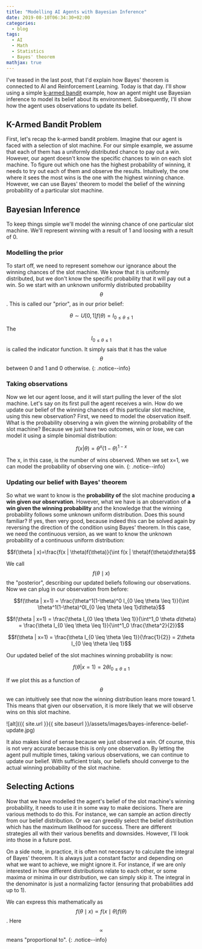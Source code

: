 ```yaml
---
title: "Modelling AI Agents with Bayesian Inference"
date: 2019-08-10T06:34:30+02:00
categories:
  - blog
tags:
  - AI
  - Math
  - Statistics
  - Bayes' theorem
mathjax: true
---
```

I've teased in the last post, that I'd explain how Bayes' theorem is connected to AI and Reinforcement Learning. Today is that day. I'll show using a simple [k-armed bandit](https://en.wikipedia.org/wiki/Multi-armed_bandit) example, how an agent might use Bayesian inference to model its belief about its environment. Subsequently, I'll show how the agent uses observations to update its belief.

## K-Armed Bandit Problem
First, let's recap the k-armed bandit problem. Imagine that our agent is faced with a selection of slot machine. For our simple example, we assume that each of them has a uniformly distributed chance to pay out a win. However, our agent doesn't know the specific chances to win on each slot machine. To figure out which one has the highest probability of winning, it needs to try out each of them and observe the results. Intuitively, the one where it sees the most wins is the one with the highest winning chance. However, we can use Bayes' theorem to model the belief of the winning probability of a particular slot machine. 

## Bayesian Inference
To keep things simple we'll model the winning chance of one particular slot machine. We'll represent winning with a result of 1 and loosing with a result of 0.

### Modelling the prior
To start off, we need to represent somehow our ignorance about the winning chances of the slot machine. We know that it is uniformly distributed, but we don't know the specific probability that it will pay out a win. So we start with an unknown uniformly distributed probability $$\theta$$. This is called our "prior", as in our prior belief:

$$\theta \sim U[0, 1] f(\theta)=I_{0 \leq \theta \leq 1}$$

The $$I_{0 \leq \theta \leq 1}$$ is called the indicator function. It simply sais that it has the value $$\theta$$ between 0 and 1 and 0 otherwise.
{: .notice--info}

### Taking observations
Now we let our agent loose, and it will start pulling the lever of the slot machine. Let's say on its first pull the agent receives a win. How do we update our belief of the winning chances of this particular slot machine, using this new observation? First, we need to model the observation itself. What is the probability observing a win given the winning probability of the slot machine? Because we just have two outcomes, win or lose, we can model it using a simple binomial distribution:

$$f(x | \theta) = \theta^x(1-\theta)^{1-x}$$

The x, in this case, is the number of wins observed. When we set x=1, we can model the probability of observing one win.
{: .notice--info}


### Updating our belief with Bayes' theorem
So what we want to know is the **probability of** the slot machine producing **a win given our observation**. However, what we have is an observation of **a win given the winning probability** and the knowledge that the winning probability follows some unknown uniform distribution. Does this sound familiar? If yes, then very good, because indeed this can be solved again by reversing the direction of the condition using Bayes' theorem. In this case, we need the continuous version, as we want to know the unknown probability of a continuous uniform distribution:


$$f(\theta | x)=\frac{f(x | \theta)f(\theta)}{\int f(x | \theta)f(\theta)d\theta}$$

We call $$f(\theta \mid x)$$ the "posterior", describing our updated beliefs following our observations. Now we can plug in our observation from before:

$$f(\theta | x=1) = \frac{\theta^1(1-\theta)^0 I_{0 \leq \theta \leq 1}}{\int \theta^1(1-\theta)^0I_{0 \leq \theta \leq 1}d\theta}$$

$$f(\theta | x=1) = \frac{\theta I_{0 \leq \theta \leq 1}}{\int^1_0 \theta d\theta} = \frac{\theta I_{0 \leq \theta \leq 1}}{\int^1_0 \frac{\theta^2}{2}}$$

$$f(\theta | x=1) = \frac{\theta I_{0 \leq \theta \leq 1}}{\frac{1}{2}} = 2\theta I_{0 \leq \theta \leq 1}$$

Our updated belief of the slot machines winning probability is now:

$$f(\theta | x=1) = 2\theta I_{0 \leq \theta \leq 1}$$ 

If we plot this as a function of $$\theta$$ we can intuitively see that now the winning distribution leans more toward 1. This means that given our observation, it is more likely that we will observe wins on this slot machine.

![alt]({{ site.url }}{{ site.baseurl }}/assets/images/bayes-inference-belief-update.jpg)

It also makes kind of sense because we just observed a win. Of course, this is not very accurate because this is only one observation. By letting the agent pull multiple times, taking various observations, we can continue to update our belief. With sufficient trials, our beliefs should converge to the actual winning probability of the slot machine.

## Selecting Actions
Now that we have modelled the agent's belief of the slot machine's winning probability, it needs to use it in some way to make decisions. There are various methods to do this. For instance, we can sample an action directly from our belief distribution. Or we can greedily select the belief distribution which has the maximum likelihood for success. There are different strategies all with their various benefits and downsides. However, I'll look into those in a future post. 

On a side note, in practice, it is often not necessary to calculate the integral of Bayes' theorem. It is always just a constant factor and depending on what we want to achieve, we might ignore it. For instance, if we are only interested in how different distributions relate to each other, or some maxima or minima in our distribution, we can simply skip it. The integral in the denominator is just a normalizing factor (ensuring that probabilities add up to 1).

We can express this mathematically as $$f(\theta \mid x) \propto f(x \mid \theta)f(\theta)$$. Here $$\propto$$ means "proportional to".
{: .notice--info}

